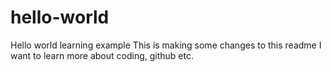 # hello-world
Hello world learning example
This is making some changes to this readme
I want to learn more about coding, github etc.

